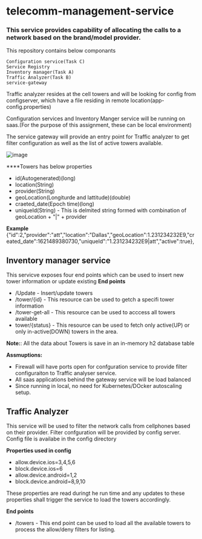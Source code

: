 # telecomm-management-service
### This service provides capability of allocating the calls to a network based on the brand/model provider. 

This repository contains below componants
```
Configuration service(Task C)
Service Registry
Inventory manager(Task A)
Traffic Analyzer(Task B)
service-gateway
```
Traffic analyzer resides at the cell towers and will be looking for config from configserver, which have a file residing in remote location(app-config.properties)

Configuration services and Inventory Manger service will be running on saas.(For the purpose of this assignment, these can be local environment) 

The service gateway will provide an entry point for Traffic analyzer to get filter configuration as well as the list of active towers available.

![image](https://user-images.githubusercontent.com/42976090/118928520-f36fcf00-b908-11eb-91c9-e0f4c98190b5.png)


****Towers has below properties
- id(Autogenerated)(long)
- location(String)
- provider(String)
- geoLocation(Longiturde and lattitude)(double)
- craeted_date(Epoch time)(long)
- uniqueId(String) - This is delmited string formed with combination of geoLocation + "|" + provider

**Example**
{"id":2,"provider":"att","location":"Dallas","geoLocation":1.231234232E9,"created_date":1621489380730,"uniqueId":"1.231234232E9|att","active":true},

## Inventory manager service
This servicve exposes four end points which can be used to insert new tower information or update existing 
**End points**
- /Update - Insert/update towers
- /tower/{id} - This resource can be used to getch a specifi tower information
- /tower-get-all   - This resource can be used to acccess all towers available
- tower/{status}  - This resource can be used to fetch only active(UP) or only in-active(DOWN) towers in the area.

**Note:**: All the data about Towers is save in an in-memory h2 database table

**Assmuptions:**
- Firewall will have ports open for confguration service to provide filter configuraiton to Traffic analyser service.
- All saas applications behind the gateway service will be load balanced
- Since running in local, no need for Kubernetes/DOcker autoscaling setup.


## Traffic Analyzer
This service will be used to filter the network calls from cellphones based on their provider.
Filter confguration will be provided by config server. Config file is availabe in the config directory

**Properties used in config**
- allow.device.ios=3,4,5,6
- block.device.ios=6
- allow.device.android=1,2
- block.device.android=8,9,10

These properties are read duringt he run time and any updates to these properties shall trigger the service to load the towers accordingly. 

**End points**
- /towers - This end point can be used to load all the available towers to process the allow/deny filters for listing.


  




